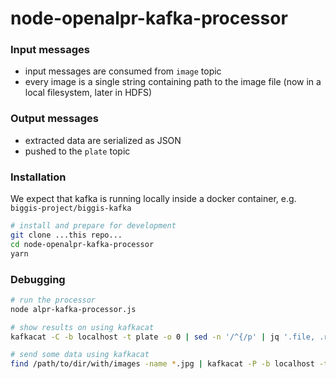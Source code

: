 # node-openalpr-kafka-processor

### Input messages
- input messages are consumed from `image` topic
- every image is a single string containing path to the image file (now in a local filesystem, later in HDFS)

### Output messages
- extracted data are serialized as JSON
- pushed to the `plate` topic

### Installation
We expect that kafka is running locally inside a docker container, e.g. `biggis-project/biggis-kafka`

```sh
# install and prepare for development
git clone ...this repo...
cd node-openalpr-kafka-processor
yarn
```

### Debugging

```sh
# run the processor
node alpr-kafka-processor.js

# show results on using kafkacat
kafkacat -C -b localhost -t plate -o 0 | sed -n '/^{/p' | jq '.file, .results[].plate, .processing_time_ms'

# send some data using kafkacat
find /path/to/dir/with/images -name *.jpg | kafkacat -P -b localhost -t image -p 0
```
